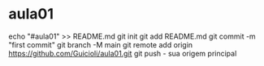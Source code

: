 # aula01
echo "#aula01" >> README.md 
git init 
git add README.md 
git commit -m "first commit" 
git branch -M main 
git remote add origin https://github.com/Guicioli/aula01.git
 git push - sua origem principal
